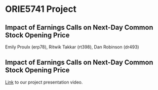# ORIE5741 Project
## Impact of Earnings Calls on Next-Day Common Stock Opening Price
Emily Proulx (erp78), Ritwik Takkar (rt398), Dan Robinson (dr493)

## Impact of Earnings Calls on Next-Day Common Stock Opening Price
[Link](ONSERT) to our project presentation video.
